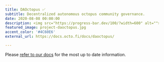 ```yaml
---
title: DAOctopus ✅
subtitle: Decentralized autonomous octopus community governance. 
date: 2020-08-08 00:00:00
description: <img src="https://progress-bar.dev/100/?width=600" alt=""></a><br>Off-chain gasless multi-governance for OCTO token holder community voting with Snapshot.
featured_image: project-daoctopus.jpg
accent_color: '#4C60E6'
external_url: https://docs.octo.fi/docs/daoctopus/

---
```


Please [refer to our docs](https://docs.octo.fi) for the most up to date information.
